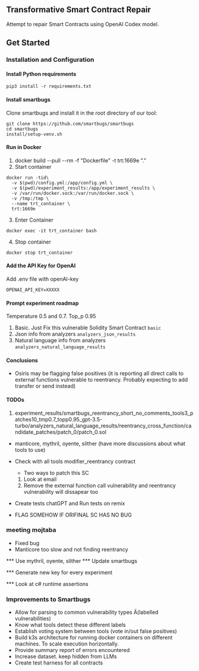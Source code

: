 ## Transformative Smart Contract Repair

Attempt to repair Smart Contracts using OpenAI Codex model.

## Get Started

### Installation and Configuration

#### Install Python requirements

`pip3 install -r requirements.txt`

#### Install smartbugs

Clone smartbugs and install it in the root directory of our tool:

```
git clone https://github.com/smartbugs/smartbugs
cd smartbugs
install/setup-venv.sh
```

#### Run in Docker
1. docker build --pull --rm -f "Dockerfile" -t trt:1669e "."
2. Start container
```
docker run -tid\
  -v $(pwd)/config.yml:/app/config.yml \
  -v $(pwd)/experiment_results:/app/experiment_results \
  -v /var/run/docker.sock:/var/run/docker.sock \
  -v /tmp:/tmp \
  --name trt_container \
  trt:1669e
```
3. Enter Container
```
docker exec -it trt_container bash
```
4. Stop container
```
docker stop trt_container
```

#### Add the API Key for OpenAI

Add .env file with openAI-key

`OPENAI_API_KEY=XXXXX`

#### Prompt experiment roadmap
Temperature 0.5 and 0.7. Top_p 0.95

1. Basic. Just Fix this vulnerable Solidity Smart Contract `basic`
2. Json info from analyzers `analyzers_json_results`
3. Natural language info from analyzers `analyzers_natural_language_results`

#### Conclusions
- Osiris may be flagging false positives (it is reporting all direct calls to external functions vulnerable to reentrancy. Probably expecting to add transfer or send instead)

#### TODOs
1.  experiment_results/smartbugs_reentrancy_short_no_comments_tools3_patches10_tmp0.7_topp0.95_gpt-3.5-turbo/analyzers_natural_language_results/reentrancy_cross_function/candidate_patches/patch_0/patch_0.sol

- manticore, mythril, oyente, slither (have more discussions about what tools to use)
- Check with all tools modifier_reentrancy contract
  - Two ways to patch this SC
  1. Look at email
  2. Remove the external function call vulnerability and reentrancy vulnerability will dissapear too

- Create tests chatGPT and Run tests on remix
   
- FLAG SOMEHOW IF ORIFINAL SC HAS NO BUG

### meeting mojtaba
- Fixed bug
- Manticore too slow and not finding reentrancy


*** Use mythril, oyente, slither
*** Update smartbugs

*** Generate new key for every experiment

*** Look at c# runtime assertions


### Improvements to Smartbugs
- Allow for parsing to common vulnerability types Ä(labelled vulnerabilities)
- Know what tools detect these different labels
- Establish voting system between tools (vote in/out false positives)
- Build k3s architecture for running docker containers on different machines. To scale execution horizontally.
- Provide summary report of errors encountered
- Increase dataset. keep hidden from LLMs
- Create test harness for all contracts